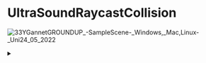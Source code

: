 # UltraSoundRaycastCollision
![33YGannetGROUNDUP_-_SampleScene_-_Windows,_Mac,_Linux_-_Uni24_05_2022](https://user-images.githubusercontent.com/89361982/170090687-8fe135b4-aca4-4072-bc68-361561659832.gif)
<details>TEST
<summary>
  
</summary>
<details>
